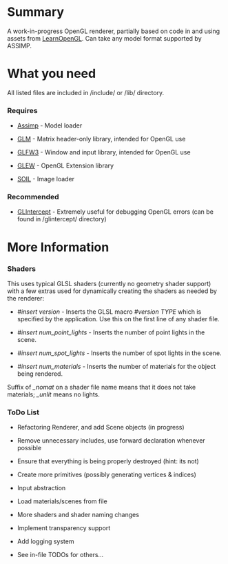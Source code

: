 # Summary #

A work-in-progress OpenGL renderer, partially based on code in and using assets from [LearnOpenGL](http://learnopengl.com/). Can take any model format supported by ASSIMP.


# What you need #

All listed files are included in /include/ or /lib/ directory.
### Requires ###

* [Assimp](http://www.assimp.org/) - Model loader

* [GLM](http://glm.g-truc.net/) - Matrix header-only library, intended for OpenGL use

* [GLFW3](http://www.glfw.org/) - Window and input library, intended for OpenGL use

* [GLEW](http://glew.sourceforge.net/) - OpenGL Extension library

* [SOIL](http://www.lonesock.net/soil.html) - Image loader

### Recommended ###

* [GLIntercept](https://github.com/dtrebilco/glintercept) - Extremely useful for debugging OpenGL errors (can be found in /glintercept/ directory)


# More Information #
### Shaders ###

This uses typical GLSL shaders (currently no geometry shader support) with a few extras used for dynamically creating the shaders as needed by the renderer:

* *#insert version* - Inserts the GLSL macro *#version TYPE* which is specified by the application. Use this on the first line of any shader file.

* *#insert num_point_lights* - Inserts the number of point lights in the scene.

* *#insert num_spot_lights* - Inserts the number of spot lights in the scene.

* *#insert num_materials* - Inserts the number of materials for the object being rendered.

Suffix of *_nomat* on a shader file name means that it does not take materials; *_unlit* means no lights.


### ToDo List ###

* Refactoring Renderer, and add Scene objects (in progress)

* Remove unnecessary includes, use forward declaration whenever possible

* Ensure that everything is being properly destroyed (hint: its not)

* Create more primitives (possibly generating vertices & indices)

* Input abstraction

* Load materials/scenes from file

* More shaders and shader naming changes

* Implement transparency support

* Add logging system

* See in-file TODOs for others...